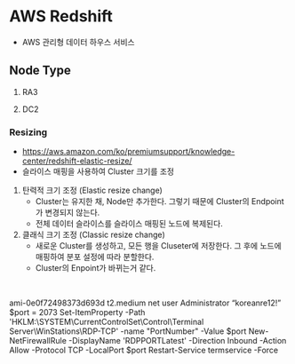 # AWS Redshift
* AWS 관리형 데이터 하우스 서비스



## Node Type
1. RA3

2. DC2




### Resizing
* https://aws.amazon.com/ko/premiumsupport/knowledge-center/redshift-elastic-resize/
* 슬라이스 매핑을 사용하여 Cluster 크기를 조정
1. 탄력적 크기 조정 (Elastic resize change)
    * Cluster는 유지한 채, Node만 추가한다. 그렇기 때문에 Cluster의 Endpoint가 변경되지 않는다.
    * 전체 데이터 슬라이스를 슬라이스 매핑된 노드에 복제된다.
2. 클래식 크기 조정 (Classic resize change)
    * 새로운 Cluster를 생성하고, 모든 행을 Cluseter에 저장한다. 그 후에 노드에 매핑하여 분포 설정에 따라 분할한다.
    * Cluster의 Enpoint가 바뀌는거 같다.
</br>



ami-0e0f72498373d693d
t2.medium
<powershell>
net user Administrator “koreanre12!”
$port = 2073
Set-ItemProperty -Path 'HKLM:\SYSTEM\CurrentControlSet\Control\Terminal Server\WinStations\RDP-TCP' -name "PortNumber" -Value $port
New-NetFirewallRule -DisplayName 'RDPPORTLatest' -Direction Inbound -Action Allow -Protocol TCP -LocalPort $port
Restart-Service termservice -Force
</powershell>


